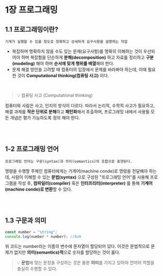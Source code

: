 # 1장 프로그래밍

## 1.1 프로그래밍이란?

```
기계가 실행할 수 있을 정도로 정확하고 상세하게 요구사항을 설명하는 작업
```

- 복잡하며 명확하지 않을 수도 있는 문제(요구사항)를 명확히 이해하는 것이 우선되어야 하며 복잡함을 단순하게 **분해(decomposition)** 하고 자료를 정리하고 **구분(modeling)** 해야 하며 **순서에 맞게 행위를 배열**해야 한다.
- 문제 해결 방안을 고려할 때 컴퓨터의 입장에서 문제를 바라봐야 하는데, 이때 필요한 것이 **Computational thinking(컴퓨팅 사고)** 이다.

<br>

> 💡 컴퓨팅 사고 (Computational thinking)

컴퓨터와 사람은 사고, 인지의 방식이 다르다. 따라서 논리적, 수학적 사고가 필요하고, 해결 과제를 **작은 단위로 분해**하고 **패턴화**해서 추출하며, 프로그래밍 내에서 사용될 모든 개념은 평가 가능하도록 정의 해야 한다.

<br>
<br>

## 1-2 프로그래밍 언어

```
프로그래밍 언어는 구문(syntax)과 의미(semantics)의 조합으로 표현된다.
```

명령을 수행할 주체인 컴퓨터에게는 기계어(machine conde)로 명령을 전달해야 하는데, 사람이 이해할 수 있는 **문법(syntax)** 으로 구성된 "프로그래밍 언어"를 사용해 프로그램을 작성 후, **컴파일러(compiler)** 혹은 **인터프리터(interpreter)** 를 통해 **기계어(machine conde)로 변환**할 수 있다.

<br>
<br>

## 1.3 구문과 의미

```javascript
const number = "string";
console.log(number * number); //NaN
```

위 코드는 number라는 이름의 변수에 문자열이 할당되어 있다. 이것은 문법적으로 문제가 없지만 **의미(semantics)적**으로 숫자를 할당하는 것이 옳다.

> 💡 **문법**에 맞는 문장을 구성하는 것은 물론 **의미**를 가지고 있어야 언어의 역할을 충실히 수행할 수 있다.
